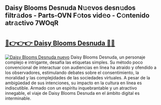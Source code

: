 ## Daisy Blooms Desnuda N𝚞𝚎vos desn𝚞dos filtr𝚊dos - Parts-OVN F𝚘tos vid𝚎o - C𝚘ntenido atr𝚊ctivo 7WOqR

# <h2><a href="http://mb4l852.tromn.icu/?c=Daisy+Blooms+Desnuda">🔗👉👉👉 Daisy Blooms Desnuda 🔗🔗</a></h2>

[![Daisy Blooms Desnuda nuevo](https://i.imgur.com/pEAQMta.gif)](http://mb4l852.tromn.icu/?c=Daisy+Blooms+Desnuda)
Daisy Blooms Desnuda, un personaje complejo e intrigante, desafía las etiquetas simples. Su método poco convencional de interactuar con audiencias en línea ha atraído y ofendido a los observadores, estimulando debates sobre el consentimiento, la moralidad y las complejidades de las sociedades virtuales. A pesar de la ambigüedad de sus intenciones, su impacto en la cultura en línea es indiscutible. Armado con un espíritu inquebrantable y un atractivo innegable, el viaje de Daisy Blooms Desnuda en el ámbito digital es interminable.
